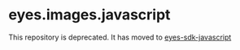 # eyes.images.javascript

This repository is deprecated. It has moved to [eyes-sdk-javascript](https://github.com/applitools/eyes.sdk.javascript1/tree/master/packages/eyes-images-legacy)
